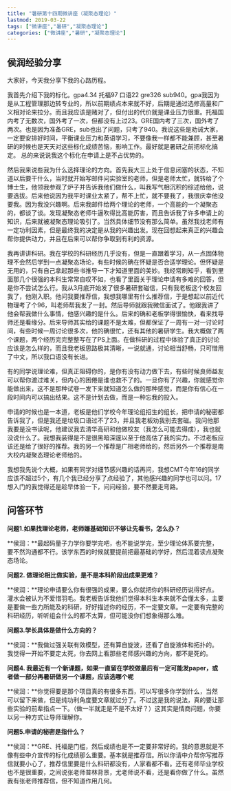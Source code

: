 ```yaml
---
title: "暑研第十四期微讲座（凝聚态理论）"
lastmod: 2019-03-22
tags: ["微讲座","暑研","凝聚态理论"]
categories: ["微讲座","暑研","凝聚态理论"]
---
```


## 侯润经验分享

大家好，今天我分享下我的心路历程。

我首先介绍下我的标化。gpa4.34 托福97 口语22 gre326 sub940。gpa我因为是从工程管理那边转专业的，所以前期绩点本来就不好，后期是通过选修高量和广义相对论来拉分。而且我应该是赌对了，但付出的代价就是课业压力很重。托福国内考了无数次，国外考了一次，但都没有上过23。GRE国内考了三次，国外考了两次。也是因为准备GRE，sub也出了问题，只考了940。我说这些是劝诫大家，一定要安排好时间，平衡课业压力和英语学习，不要像我一样都不能兼顾，甚至暑研的时候也是天天对这些标化成绩苦恼，影响工作。最好就是暑研之前把标化搞定。
总的来说说我这个标化在申请上是不占优势的。

然后我来说些我为什么选择理论的方向。首先我大三上处于信息闭塞的状态，不知道以后要干什么，当时就开始写邮件问实验室的老师，但是老师太忙，就转给了个博士生，他领我参观了炉子并告诉我他们做什么，叫我写气相沉积的综述给他，说要选拔。后来他说因为我平时课业太紧了，帮不上忙，就不要我了，我很庆幸他没要我。因为我没兴趣啊。后来我邮件给两个理论的老师，一个高能的一个凝聚态的，都谈了谈。发现凝聚态老师牛逼吹得比高能厉害，而且告诉我了许多申请上的知识，后来就被凝聚态理论吸引了。当然具体细节没有那么简单。虽然我找老师有一定功利因素，但是最终我的决定是从我的兴趣出发。现在回想起来真正的兴趣会帮你提供动力，并且在后来可以帮你争取到有利的资源。

我再讲讲科研。我在学校的科研经历几乎没有，但是一直跟着学习，从一点固体物理不会然后学到一点凝聚态场论，有些时候的确在怀疑是否合适学理论。但怀疑是无用的，只有自己拿起那些书推导一下才知道里面的美妙。我经常刷知乎，看到里面那几个很强的本科生常常自叹不如，也看了里面关于理论申请有多难的回答，但是你不尝试怎么行。我从3月底开始发了很多暑研套磁信，只有我老板这个校友回我了，他刚入职。他问我要推荐信，我想我哪里有什么推荐信，于是想起以前近代物理考了个96，叫老师帮我发了一封。然后导师就跟我微信面试了。他跟我讲了他会帮我做什么事情，他感兴趣的是什么。后来的确和老板学得很愉快，看来找导师还是看缘分。后来导师其实给的课题不是太难，但都保证了一周有一对一讨论时间，有些时候一周讨论很多次，他的确很忙，还有其他的暑研学生。我大概做了两个课题，两个经历完完整整写在了PS上面。在做科研的过程中体验了真正的讨论应该是怎么样的，而且我老板思路极其清晰，一说就通，讨论相当舒畅，只可惜用了中文，所以我口语没有长进。

有的同学说理论难，但真正阻碍你的，是你有没有动力做下去，有些时候良师益友可以帮你渡过难关，但内心的困倦是谁也救不了的。一旦你有了兴趣，你就感觉你能做出来，这不是那种试卷一发下来就知道怎么做的那种感觉，而是你有信心在一段时间内可以搞出结果。这不是计划去做，而是一种忘我的投入。

申请的时候也是一本道，老板是他们学校今年理论组招生的组长，把申请的秘密都告诉我了，但是我还是垃圾口语过不了23，并且我老板劝我别去套磁。我问他那我要是没书读呢，他建议我去清华高研和他做校友（我怎么可能去得成），我也就没说什么了。我想我装得是不是很黑暗深邃以至于他高估了我的实力。不过老板应该还是给了很好的推荐。我的另一个推荐是广相老师给的，然后另外一个推荐是南大校内凝聚态理论老师给的。

我想我先说个大概，如果有同学对细节感兴趣的话再问，我想CMT今年16的同学应该不超过5个，有几个我已经分享了点经验了，其他感兴趣的同学也可以问。17想入门的我觉得还是趁早体验一下，问问经验，要不然要走弯路。

## 问答环节

**问题1.如果找理论老师，老师嫌基础知识不够让先看书，怎么办？**

 

**侯润：**最起码量子力学你要学完吧，也不能说学完，至少理论体系要完整，要不然沟通都不行。该学东西的时候就要提前把最基础的学好，然后混着读点凝聚态场论。

 

**问题2. 做理论相比做实验，是不是本科阶段出成果更难？**

**侯润：**理论申请要么你有很强的成果，要么你就把你的科研经历说得好点。灌水会被认为不爱惜羽毛。我老板告诉我他们觉得本科生本来就不会懂太多，主要是要做一些力所能及的科研，好好描述你的经历，不一定要文章。一定要有完整的科研经历，听听组会什么的都不太算，但可能没你们想象得那么难。

 

**问题3.学长具体是做什么方向的？**

 

**侯润：**我做过强关联有效模型，还有算自旋波，还看了自旋液体和拓扑的。我觉得一开始不要定太死，你去网上看那些老师感兴趣的方向，都不是死的。

 

**问题4. 我最近有一个新课题，如果一直留在学校做最后有一定可能发paper，或者做一部分再暑研做另一个课题，应该选哪个呢**

 

**侯润：**你觉得要是那个项目真的有很多东西，可以写很多你学到什么，当然可以留下来做，但是纯功利角度要文章就过分了。不过这是我的说法，真的要让那些实验的前辈指点一下。（做一半就走是不是不太好？）这其实是情商问题，你要以另一种方式让导师理解你。

 

**问题5.申请的秘密是指什么？**

 

**侯润：**GRE、托福是门槛，然后成绩也是不一定要非常好的。我的意思就是不像有些中介宣传的标化成绩那么重要。基本就是推荐信。所以你请中介帮你写推荐信就要小心了，推荐信里要是什么科研都没有，人家看都不看。还有老师毕业学校也不是很重要，之间说张老师普林背景，尤老师说不看，还是看你做了什么。虽然我有张老师推荐信，但不知道作用几何。 